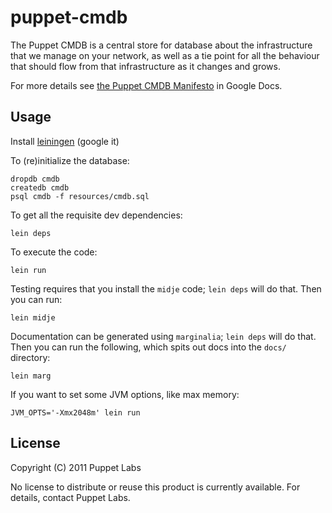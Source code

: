 # puppet-cmdb

The Puppet CMDB is a central store for database about the infrastructure that
we manage on your network, as well as a tie point for all the behaviour that
should flow from that infrastructure as it changes and grows.

For more details see [the Puppet CMDB Manifesto][manifesto] in Google Docs.

## Usage

Install [leiningen][leiningen] (google it)

To (re)initialize the database:

    dropdb cmdb
    createdb cmdb
    psql cmdb -f resources/cmdb.sql

To get all the requisite dev dependencies:

    lein deps

To execute the code:

    lein run

Testing requires that you install the `midje` code; `lein deps` will do that.
Then you can run:

    lein midje

Documentation can be generated using `marginalia`; `lein deps` will do that.
Then you can run the following, which spits out docs into the `docs/`
directory:

    lein marg

If you want to set some JVM options, like max memory:

    JVM_OPTS='-Xmx2048m' lein run


## License

Copyright (C) 2011 Puppet Labs

No license to distribute or reuse this product is currently available.
For details, contact Puppet Labs.



[manifesto]: https://docs.google.com/a/puppetlabs.com/document/d/1f3KvmdlBR5_wGwazBWEA9vdlU-LNBRyIeflNFUyOXOY/edit?hl=en_US
[leiningen]: https://github.com/technomancy/leiningen
